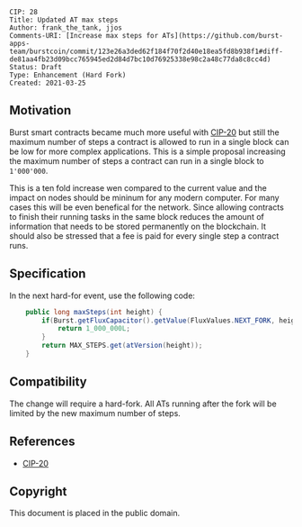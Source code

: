     CIP: 28
    Title: Updated AT max steps
    Author: frank_the_tank, jjos
    Comments-URI: [Increase max steps for ATs](https://github.com/burst-apps-team/burstcoin/commit/123e26a3ded62f184f70f2d40e18ea5fd8b938f1#diff-de81aa4fb23d09bcc765945ed2d84d7bc10d76925338e98c2a48c77da8c8cc4d)
    Status: Draft
    Type: Enhancement (Hard Fork)
    Created: 2021-03-25

## Motivation

Burst smart contracts became much more useful with [CIP-20](cip-0020.md) but still the maximum number of steps a contract is allowed to run in a single block can be low for more complex applications.
This is a simple proposal increasing the maximum number of steps a contract can run in a single block to `1'000'000`.

This is a ten fold increase wen compared to the current value and the impact on nodes should be mininum for any modern computer.
For many cases this will be even benefical for the network. Since allowing contracts to finish their running tasks in the same block reduces the amount of information that needs to be stored permanently on the blockchain.
It should also be stressed that a fee is paid for every single step a contract runs.

## Specification

In the next hard-for event, use the following code:
```java
    public long maxSteps(int height) {
        if(Burst.getFluxCapacitor().getValue(FluxValues.NEXT_FORK, height)) {
            return 1_000_000L;
        }
        return MAX_STEPS.get(atVersion(height));
    }
```

## Compatibility

The change will require a hard-fork.
All ATs running after the fork will be limited by the new maximum number of steps.

## References

* [CIP-20](cip-0020.md)

## Copyright

This document is placed in the public domain.
